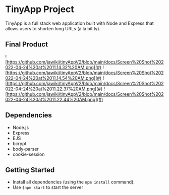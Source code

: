 # TinyApp Project

TinyApp is a full stack web application built with Node and Express that allows users to shorten long URLs (à la bit.ly).

## Final Product

![https://github.com/jawiki/tinyAppV2/blob/main/docs/Screen%20Shot%202022-04-24%20at%2011.14.32%20AM.png](#)
![https://github.com/jawiki/tinyAppV2/blob/main/docs/Screen%20Shot%202022-04-24%20at%2011.14.54%20AM.png](#)
![https://github.com/jawiki/tinyAppV2/blob/main/docs/Screen%20Shot%202022-04-24%20at%2011.22.37%20AM.png](#)
![https://github.com/jawiki/tinyAppV2/blob/main/docs/Screen%20Shot%202022-04-24%20at%2011.22.44%20AM.png](#)

## Dependencies

- Node.js
- Express
- EJS
- bcrypt
- body-parser
- cookie-session

## Getting Started

- Install all dependencies (using the `npm install` command).
- Use `$npm start` to start the server
